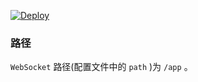 [![Deploy](https://www.herokucdn.com/deploy/button.png)](https://dashboard.heroku.com/new?template=https%3A%2F%2Fgithub.com%2Fgfyterb89%2Fhgytrfde)


### 路径

`WebSocket` 路径(配置文件中的 `path` )为 `/app` 。
